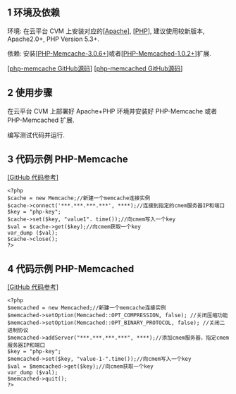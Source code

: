 ## 1 环境及依赖
环境: 在云平台 CVM 上安装对应的[[Apache](http://www.apache.org/dyn/closer.cgi)], [[PHP](http://php.net/downloads.php)], 建议使用较新版本, Apache2.0+, PHP Version 5.3+.

依赖: 安装[[PHP-Memcache-3.0.6+](http://php.net/manual/zh/book.memcache.php)]或者[[PHP-Memcached-1.0.2+](http://php.net/manual/zh/book.memcached.php)]扩展.

[[php-memcache GitHub源码](https://github.com/tricky/php-memcache)]
[[php-memcached GitHub源码](https://github.com/php-memcached-dev/php-memcached)]
## 2 使用步骤

在云平台 CVM 上部署好 Apache+PHP 环境并安装好 PHP-Memcache 或者 PHP-Memcached 扩展.

编写测试代码并运行.

## 3 代码示例 PHP-Memcache

[[GitHub 代码参考]](https://github.com/tricky/php-memcache/blob/master/example.php)

```
<?php
$cache = new Memcache;//新建一个memcache连接实例
$cache->connect('***.***.***.***', ****);//连接到指定的cmem服务器IP和端口
$key = "php-key";
$cache->set($key, "value1". time());//向cmem写入一个key
$val = $cache->get($key);//向cmem获取一个key
var_dump ($val);
$cache->close();
?>
```
## 4 代码示例 PHP-Memcached

[[GitHub 代码参考]](https://github.com/php-memcached-dev/php-memcached/blob/master/server-example/test-server.php)

```
<?php
$memcached = new Memcached;//新建一个memcache连接实例
$memcached->setOption(Memcached::OPT_COMPRESSION, false); //关闭压缩功能
$memcached->setOption(Memcached::OPT_BINARY_PROTOCOL, false); //关闭二进制协议
$memcached->addServer("***.***.***.***", ****);//添加cmem服务器，指定cmem服务器IP和端口
$key = "php-key";
$memcached->set($key, "value-1-".time());//向cmem写入一个key
$val = $memcached->get($key);//向cmem获取一个key
var_dump ($val);
$memcached->quit();
?>
```